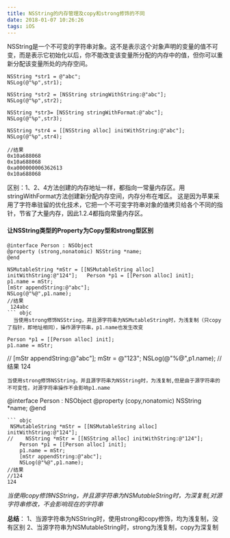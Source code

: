 ```yaml
---
title: NSString的内存管理及copy和strong修饰的不同
date: 2018-01-07 10:26:26
tags: iOS
---
```


NSString是一个不可变的字符串对象。这不是表示这个对象声明的变量的值不可变，而是表示它初始化以后，你不能改变该变量所分配的内存中的值，但你可以重新分配该变量所处的内存空间。
``` objc
NSString *str1 = @"abc";
NSLog(@"%p",str1);

NSString *str2 = [NSString stringWithString:@"abc"];
NSLog(@"%p",str2);

NSString *str3= [NSString stringWithFormat:@"abc"];
NSLog(@"%p",str3);

NSString *str4 = [[NSString alloc] initWithString:@"abc"];
NSLog(@"%p",str4);

//结果
0x10a688068
0x10a688068
0xa000000006362613
0x10a688068
```
区别：1、2、4方法创建的内存地址一样，都指向一常量内存区。用stringWithFormat方法创建新分配内存空间，内存分布在堆区。
这是因为苹果采用了字符串驻留的优化技术，它把一个不可变字符串对象的值拷贝给各个不同的指针，节省了大量内存，因此1.2.4都指向常量内存区。

#### 让NSString类型的Property为Copy型和strong型区别
``` objc
@interface Person : NSObject
@property (strong,nonatomic) NSString *name;
@end
```
```
NSMutableString *mStr = [[NSMutableString alloc] initWithString:@"124"];   Person *p1 = [[Person alloc] init];
p1.name = mStr;
[mStr appendString:@"abc"];
NSLog(@"%@",p1.name);
//结果
 124abc
``` objc
  当使用strong修饰NSString，并且源字符串为NSMutableString时，为浅复制（只copy了指针，即地址相同），操作源字符串，p1.name也发生改变 
```
    Person *p1 = [[Person alloc] init];
    p1.name = mStr;
//    [mStr appendString:@"abc"];
    mStr = @"123";
    NSLog(@"%@",p1.name);
//结果
 124
``` objc
当使用strong修饰NSString，并且源字符串为NSString时，为浅复制,但是由于源字符串的不可变性，对源字符串操作不会影响p1.name
```
@interface Person : NSObject
@property (copy,nonatomic) NSString *name;
@end
```
``` objc
 NSMutableString *mStr = [[NSMutableString alloc] initWithString:@"124"];
//    NSString *mStr = [[NSString alloc] initWithString:@"124"];
    Person *p1 = [[Person alloc] init];
    p1.name = mStr;
    [mStr appendString:@"abc"];
    NSLog(@"%@",p1.name);
//结果
//124
124
``` 
*当使用copy修饰NSString，并且源字符串为NSMutableString时，为深复制,对源字符串修改，不会影响现在的字符串*

**总结**：
1、当源字符串为NSString时，使用strong和copy修饰，均为浅复制，没有区别
2、当源字符串为NSMutableString时，strong为浅复制，copy为深复制

